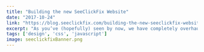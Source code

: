 ```yaml
---
title: "Building the new SeeClickFix Website"
date: "2017-10-24"
link: "https://blog.seeclickfix.com/building-the-new-seeclickfix-website-1b6795d8f0c4"
excerpt: "As you’ve (hopefully) seen by now, we have completely overhauled the SeeClickFix homepage and corporate website. I share my favorite code from the new site."
tags: ['design', 'css', 'javascript']
image: seeclickfixBanner.png
---
```

